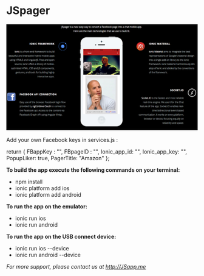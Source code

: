 # JSpager

![alt text](JSpager_tools.png "JSpager tools")

Add your own Facebook keys in services.js :

 return {
   FBappKey : "",
   FBpageID : "",
   Ionic_app_id: "",
   Ionic_app_key: "",
   PopupLiker: true,
   PagerTitle: "Amazon"
 };

**To build the app execute the following commands on your terminal:**

- npm install
- ionic platform add ios
- ionic platform add android

**To run the app on the emulator:**

- ionic run ios
- ionic run android

**To run the app on the USB connect device:**

- ionic run ios --device
- ionic run android --device

*For more support, please contact us at http://JSapp.me*
